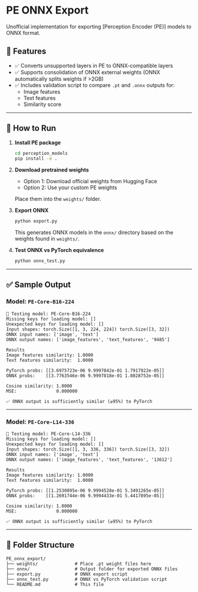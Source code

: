 # PE ONNX Export

Unofficial implementation for exporting [Perception Encoder (PE)] models to ONNX format.

## 🔧 Features

- ✅ Converts unsupported layers in PE to ONNX-compatible layers
- ✅ Supports consolidation of ONNX external weights (ONNX automatically splits weights if >2GB)
- ✅ Includes validation script to compare `.pt` and `.onnx` outputs for:
  - Image features
  - Text features
  - Similarity score

---

## 🚀 How to Run

1. **Install PE package**
   ```bash
   cd perception_models
   pip install -e .
    ````

2. **Download pretrained weights**

   * Option 1: Download official weights from Hugging Face
   * Option 2: Use your custom PE weights

   Place them into the `weights/` folder.

3. **Export ONNX**

   ```bash
   python export.py
   ```

   This generates ONNX models in the `onnx/` directory based on the weights found in `weights/`.

4. **Test ONNX vs PyTorch equivalence**

   ```bash
   python onnx_test.py
   ```

---

## ✅ Sample Output

### Model: `PE-Core-B16-224`

```
📁 Testing model: PE-Core-B16-224
Missing keys for loading model: []
Unexpected keys for loading model: []
Input shapes: torch.Size([1, 3, 224, 224]) torch.Size([3, 32])
ONNX input names: ['image', 'text']
ONNX output names: ['image_features', 'text_features', '9485']

Results
Image features similarity: 1.0000
Text features similarity:  1.0000

PyTorch probs: [[3.6975723e-06 9.9997842e-01 1.7917922e-05]]
ONNX probs:    [[3.7763546e-06 9.9997818e-01 1.8028752e-05]]

Cosine similarity: 1.0000
MSE:               0.000000

✅ ONNX output is sufficiently similar (≥95%) to PyTorch
```

---

### Model: `PE-Core-L14-336`

```
📁 Testing model: PE-Core-L14-336
Missing keys for loading model: []
Unexpected keys for loading model: []
Input shapes: torch.Size([1, 3, 336, 336]) torch.Size([3, 32])
ONNX input names: ['image', 'text']
ONNX output names: ['image_features', 'text_features', '13612']

Results
Image features similarity: 1.0000
Text features similarity:  1.0000

PyTorch probs: [[1.2530895e-06 9.9994528e-01 5.3491265e-05]]
ONNX probs:    [[1.2691744e-06 9.9994433e-01 5.4417895e-05]]

Cosine similarity: 1.0000
MSE:               0.000000

✅ ONNX output is sufficiently similar (≥95%) to PyTorch
```

---

## 📁 Folder Structure

```
PE_onnx_export/
├── weights/              # Place .pt weight files here
├── onnx/                 # Output folder for exported ONNX files
├── export.py             # ONNX export script
├── onnx_test.py          # ONNX vs PyTorch validation script
└── README.md             # This file
```

